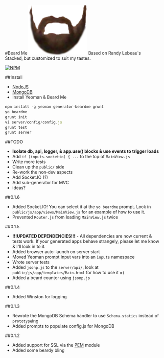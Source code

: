 #Beard Me ![beard](https://raw.githubusercontent.com/ben-bradley/generator-beardme/master/app/templates/public/img/beard.png)
Based on Randy Lebeau's Stacked, but customized to suit my tastes.

[![NPM](https://nodei.co/npm/generator-beardme.png)](https://nodei.co/npm/generator-beardme/)

##Install
- [NodeJS](http://nodejs.org/)
- [MongoDB](http://www.mongodb.org/downloads)
- Install Yeoman & Beard Me
```javascript
npm install -g yeoman generator-beardme grunt
yo beardme
grunt init
vi server/config/config.js
grunt test
grunt server
```

##TODO
- **Isolate db, api, logger, & app.use() blocks & use events to trigger loads**
- Add `if (inputs.socketio) { ...` to the top of `MainView.js`
- Write more tests
- Clean up the `public/` side
- Re-work the non-dev aspects
- Add Socket.IO (?)
- Add sub-generator for MVC
- ideas?

##0.1.6
- Added Socket.IO! You can select it at the `yo beardme` prompt.  Look in `public/js/app/views/MainView.js` for an example of how to use it.
- Prevented `Router.js` from loading `MainView.js` twice

##0.1.5
- **!!!UPDATED DEPENDENCIES!!!** - All dependencies are now current & tests work.  If your generated apps behave strangely, please let me know & I'll look in to it.
- Added browser auto-launch on server start
- Moved Yeoman prompt input vars into an `inputs` namespace
- Wrote server tests
- Added `jsonp.js` to the `server/api/`, look at `public/js/app/templates/Main.html` for how to use it =)
- Added a beard counter using `jsonp.js`

##0.1.4
- Added Winston for logging

##0.1.3
- Rewrote the MongoDB Schema handler to use `Schema.statics` instead of `prototype`ing
- Added prompts to populate config.js for MongoDB

##0.1.2
- Added support for SSL via the [PEM](http://npmjs.org/package/pem) module
- Added some beardy bling
